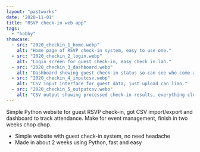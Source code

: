 ```yaml
---
layout: "pastworks"
date: '2020-11-01'
title: "RSVP check-in web app"
tags:
  - "hobby"
showcase:
  - src: "2020_checkin_1_home.webp"
    alt: "Home page of RSVP check-in system, easy to use one."
  - src: "2020_checkin_2_login.webp"
    alt: "Login screen for guest check-in, easy check in lah."
  - src: "2020_checkin_3_dashboard.webp"
    alt: "Dashboard showing guest check-in status so can see who come already."
  - src: "2020_checkin_4_inputcsv.webp"
    alt: "CSV input interface for guest data, just upload can liao."
  - src: "2020_checkin_5_outputcsv.webp"
    alt: "CSV output showing processed check-in results, everything clear."
---
```

Simple Python website for guest RSVP check-in, got CSV import/export and dashboard to track attendance. Make for event management, finish in two weeks chop chop.

- Simple website with guest check-in system, no need headache
- Made in about 2 weeks using Python, fast and easy
